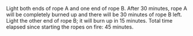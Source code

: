  Light both ends of rope A and one end of rope B. After 30 minutes, rope A will be completely burned up and there will be 30 minutes of rope B left. Light the other end of rope B; it will burn up in 15 minutes. Total time elapsed since starting the ropes on fire: 45 minutes.
